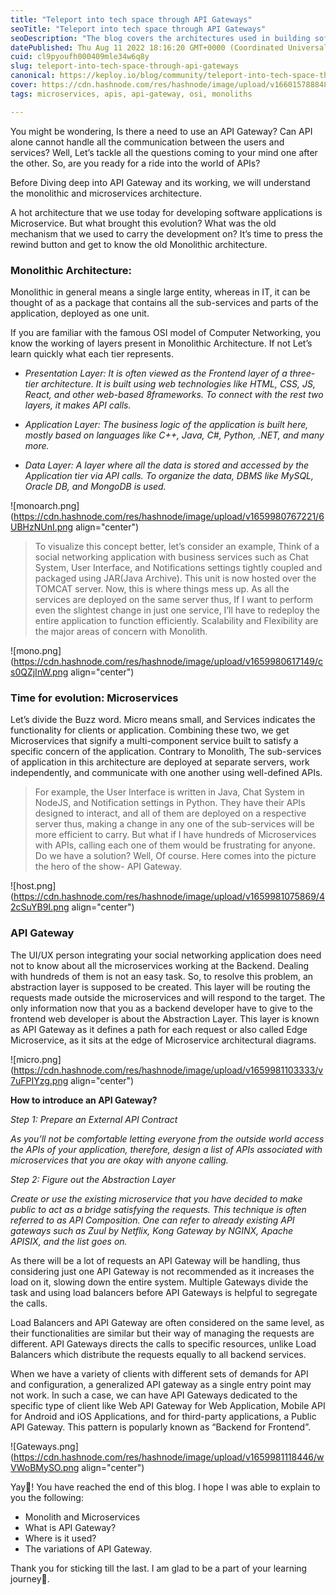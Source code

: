 ```yaml
---
title: "Teleport into tech space through API Gateways"
seoTitle: "Teleport into tech space through API Gateways"
seoDescription: "The blog covers the architectures used in building software and API gateways acting as an abstraction layer to connect microservices with client-side apps."
datePublished: Thu Aug 11 2022 18:16:20 GMT+0000 (Coordinated Universal Time)
cuid: cl9pyoufh000409mle34w6q8y
slug: teleport-into-tech-space-through-api-gateways
canonical: https://keploy.io/blog/community/teleport-into-tech-space-through-api-gateways
cover: https://cdn.hashnode.com/res/hashnode/image/upload/v1660157888480/EjoQDWQZH.png
tags: microservices, apis, api-gateway, osi, monoliths

---
```



You might be wondering, Is there a need to use an API Gateway? Can API alone cannot handle all the communication between the users and services? Well, Let’s tackle all the questions coming to your mind one after the other. So, are you ready for a ride into the world of APIs?

Before Diving deep into API Gateway and its working, we will understand the monolithic and microservices architecture.

A hot architecture that we use today for developing software applications is Microservice. But what brought this evolution? What was the old mechanism that we used to carry the development on? It’s time to press the rewind button and get to know the old Monolithic architecture.


### **Monolithic Architecture:**

Monolithic in general means a single large entity, whereas in IT, it can be thought of as a package that contains all the sub-services and parts of the application, deployed as one unit.

If you are familiar with the famous OSI model of Computer Networking, you know the working of layers present in Monolithic Architecture. If not Let’s learn quickly what each tier represents.

- *Presentation Layer: It is often viewed as the Frontend layer of a three-tier architecture. It is built using web technologies like HTML, CSS, JS, React, and other web-based 8frameworks. To connect with the rest two layers, it makes API calls.*

- *Application Layer: The business logic of the application is built here, mostly based on languages like C++, Java, C#, Python, .NET, and many more.*

- *Data Layer: A layer where all the data is stored and accessed by the Application tier via API calls. To organize the data, DBMS like MySQL, Oracle DB, and MongoDB is used.*


![monoarch.png](https://cdn.hashnode.com/res/hashnode/image/upload/v1659980767221/6UBHzNUnI.png align="center")


> To visualize this concept better, let’s consider an example, Think of a social networking application with business services such as Chat System, User Interface, and Notifications settings tightly coupled and packaged using JAR(Java Archive). This unit is now hosted over the TOMCAT server. Now, this is where things mess up. As all the services are deployed on the same server thus, If I want to perform even the slightest change in just one service, I’ll have to redeploy the entire application to function efficiently. Scalability and Flexibility are the major areas of concern with Monolith.


![mono.png](https://cdn.hashnode.com/res/hashnode/image/upload/v1659980617149/cs0QZjInW.png align="center")

### **Time for evolution: Microservices**
Let’s divide the Buzz word. Micro means small, and Services indicates the functionality for clients or application. Combining these two, we get Microservices that signify a multi-component service built to satisfy a specific concern of the application. Contrary to Monolith, The sub-services of application in this architecture are deployed at separate servers, work independently, and communicate with one another using well-defined APIs.

> For example, the User Interface is written in Java, Chat System in NodeJS, and Notification settings in Python. They have their APIs designed to interact, and all of them are deployed on a respective server thus, making a change in any one of the sub-services will be more efficient to carry. But what if I have hundreds of Microservices with APIs, calling each one of them would be frustrating for anyone. Do we have a solution? Well, Of course. Here comes into the picture the hero of the show- API Gateway.

![host.png](https://cdn.hashnode.com/res/hashnode/image/upload/v1659981075869/42cSuYB9I.png align="center")


### **API Gateway**
The UI/UX person integrating your social networking application does need not to know about all the microservices working at the Backend. Dealing with hundreds of them is not an easy task. So, to resolve this problem, an abstraction layer is supposed to be created. This layer will be routing the requests made outside the microservices and will respond to the target. The only information now that you as a backend developer have to give to the frontend web developer is about the Abstraction Layer. This layer is known as API Gateway as it defines a path for each request or also called Edge Microservice, as it sits at the edge of Microservice architectural diagrams.


![micro.png](https://cdn.hashnode.com/res/hashnode/image/upload/v1659981103333/v7uFPIYzg.png align="center")

**How to introduce an API Gateway?**

*Step 1: Prepare an External API Contract*

*As you’ll not be comfortable letting everyone from the outside world access the APIs of your application, therefore, design a list of APIs associated with microservices that you are okay with anyone calling.*

*Step 2: Figure out the Abstraction Layer*

*Create or use the existing microservice that you have decided to make public to act as a bridge satisfying the requests. This technique is often referred to as API Composition. One can refer to already existing API gateways such as Zuul by Netflix, Kong Gateway by NGINX, Apache APISIX, and the list goes on.*

As there will be a lot of requests an API Gateway will be handling, thus considering just one API Gateway is not recommended as it increases the load on it, slowing down the entire system. Multiple Gateways divide the task and using load balancers before API Gateways is helpful to segregate the calls.

Load Balancers and API Gateway are often considered on the same level, as their functionalities are similar but their way of managing the requests are different. API Gateways directs the calls to specific resources, unlike Load Balancers which distribute the requests equally to all backend services.

When we have a variety of clients with different sets of demands for API and configuration, a generalized API gateway as a single entry point may not work. In such a case, we can have API Gateways dedicated to the specific type of client like Web API Gateway for Web Application, Mobile API for Android and iOS Applications, and for third-party applications, a Public API Gateway. This pattern is popularly known as “Backend for Frontend”.


![Gateways.png](https://cdn.hashnode.com/res/hashnode/image/upload/v1659981118446/wVWoBMySO.png align="center")

Yay🎉! You have reached the end of this blog. I hope I was able to explain to you the following:
- Monolith and Microservices
- What is API Gateway?
- Where is it used?
- The variations of API Gateway.

Thank you for sticking till the last. I am glad to be a part of your learning journey🤍.

